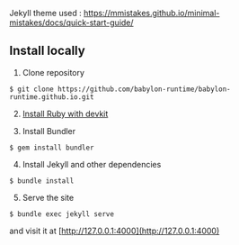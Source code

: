 Jekyll theme used : https://mmistakes.github.io/minimal-mistakes/docs/quick-start-guide/

## Install locally

1. Clone repository
```
$ git clone https://github.com/babylon-runtime/babylon-runtime.github.io.git
```

2. [Install Ruby with devkit](https://rubyinstaller.org/downloads/)

3. Install Bundler
```
$ gem install bundler
```

4. Install Jekyll and other dependencies
```
$ bundle install
```

5. Serve the site
```
$ bundle exec jekyll serve
```
and visit it at [http://127.0.0.1:4000](http://127.0.0.1:4000)